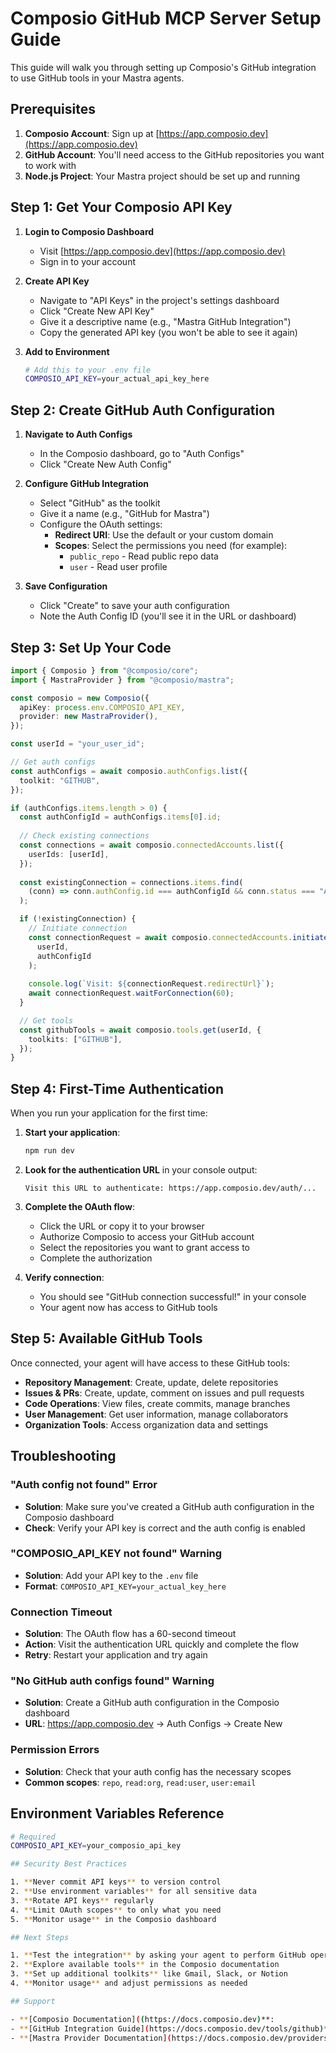 # Composio GitHub MCP Server Setup Guide

This guide will walk you through setting up Composio's GitHub integration to use GitHub tools in your Mastra agents.

## Prerequisites

1. **Composio Account**: Sign up at [https://app.composio.dev](https://app.composio.dev)
2. **GitHub Account**: You'll need access to the GitHub repositories you want to work with
3. **Node.js Project**: Your Mastra project should be set up and running

## Step 1: Get Your Composio API Key

1. **Login to Composio Dashboard**
   - Visit [https://app.composio.dev](https://app.composio.dev)
   - Sign in to your account

2. **Create API Key**
   - Navigate to "API Keys" in the project's settings dashboard
   - Click "Create New API Key"
   - Give it a descriptive name (e.g., "Mastra GitHub Integration")
   - Copy the generated API key (you won't be able to see it again)

3. **Add to Environment**
   ```bash
   # Add this to your .env file
   COMPOSIO_API_KEY=your_actual_api_key_here
   ```

## Step 2: Create GitHub Auth Configuration

1. **Navigate to Auth Configs**
   - In the Composio dashboard, go to "Auth Configs"
   - Click "Create New Auth Config"

2. **Configure GitHub Integration**
   - Select "GitHub" as the toolkit
   - Give it a name (e.g., "GitHub for Mastra")
   - Configure the OAuth settings:
     - **Redirect URI**: Use the default or your custom domain
     - **Scopes**: Select the permissions you need (for example):
       - `public_repo` - Read public repo data
       - `user` - Read user profile

3. **Save Configuration**
   - Click "Create" to save your auth configuration
   - Note the Auth Config ID (you'll see it in the URL or dashboard)

## Step 3: Set Up Your Code

```typescript
import { Composio } from "@composio/core";
import { MastraProvider } from "@composio/mastra";

const composio = new Composio({
  apiKey: process.env.COMPOSIO_API_KEY,
  provider: new MastraProvider(),
});

const userId = "your_user_id";

// Get auth configs
const authConfigs = await composio.authConfigs.list({
  toolkit: "GITHUB",
});

if (authConfigs.items.length > 0) {
  const authConfigId = authConfigs.items[0].id;
  
  // Check existing connections
  const connections = await composio.connectedAccounts.list({
    userIds: [userId],
  });
  
  const existingConnection = connections.items.find(
    (conn) => conn.authConfig.id === authConfigId && conn.status === "ACTIVE"
  );

  if (!existingConnection) {
    // Initiate connection
    const connectionRequest = await composio.connectedAccounts.initiate(
      userId,
      authConfigId
    );
    
    console.log(`Visit: ${connectionRequest.redirectUrl}`);
    await connectionRequest.waitForConnection(60);
  }

  // Get tools
  const githubTools = await composio.tools.get(userId, {
    toolkits: ["GITHUB"],
  });
}
```

## Step 4: First-Time Authentication

When you run your application for the first time:

1. **Start your application**:
   ```bash
   npm run dev
   ```

2. **Look for the authentication URL** in your console output:
   ```
   Visit this URL to authenticate: https://app.composio.dev/auth/...
   ```

3. **Complete the OAuth flow**:
   - Click the URL or copy it to your browser
   - Authorize Composio to access your GitHub account
   - Select the repositories you want to grant access to
   - Complete the authorization

4. **Verify connection**:
   - You should see "GitHub connection successful!" in your console
   - Your agent now has access to GitHub tools

## Step 5: Available GitHub Tools

Once connected, your agent will have access to these GitHub tools:

- **Repository Management**: Create, update, delete repositories
- **Issues & PRs**: Create, update, comment on issues and pull requests
- **Code Operations**: View files, create commits, manage branches
- **User Management**: Get user information, manage collaborators
- **Organization Tools**: Access organization data and settings

## Troubleshooting

### "Auth config not found" Error
- **Solution**: Make sure you've created a GitHub auth configuration in the Composio dashboard
- **Check**: Verify your API key is correct and the auth config is enabled

### "COMPOSIO_API_KEY not found" Warning
- **Solution**: Add your API key to the `.env` file
- **Format**: `COMPOSIO_API_KEY=your_actual_key_here`

### Connection Timeout
- **Solution**: The OAuth flow has a 60-second timeout
- **Action**: Visit the authentication URL quickly and complete the flow
- **Retry**: Restart your application and try again

### "No GitHub auth configs found" Warning
- **Solution**: Create a GitHub auth configuration in the Composio dashboard
- **URL**: https://app.composio.dev → Auth Configs → Create New

### Permission Errors
- **Solution**: Check that your auth config has the necessary scopes
- **Common scopes**: `repo`, `read:org`, `read:user`, `user:email`

## Environment Variables Reference

```bash
# Required
COMPOSIO_API_KEY=your_composio_api_key

## Security Best Practices

1. **Never commit API keys** to version control
2. **Use environment variables** for all sensitive data
3. **Rotate API keys** regularly
4. **Limit OAuth scopes** to only what you need
5. **Monitor usage** in the Composio dashboard

## Next Steps

1. **Test the integration** by asking your agent to perform GitHub operations
2. **Explore available tools** in the Composio documentation
3. **Set up additional toolkits** like Gmail, Slack, or Notion
4. **Monitor usage** and adjust permissions as needed

## Support

- **[Composio Documentation]((https://docs.composio.dev)**:
- **[GitHub Integration Guide](https://docs.composio.dev/tools/github)**
- **[Mastra Provider Documentation](https://docs.composio.dev/providers/mastra) **: 